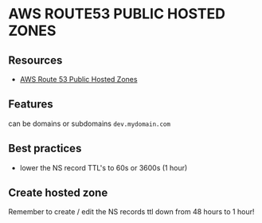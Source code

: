 # AWS ROUTE53 PUBLIC HOSTED ZONES

## Resources

- [AWS Route 53 Public Hosted Zones](https://docs.aws.amazon.com/Route53/latest/DeveloperGuide/AboutHZWorkingWith.html)

## Features
can be domains or subdomains `dev.mydomain.com`

## Best practices
- lower the NS record TTL's to 60s or 3600s (1 hour)

## Create hosted zone
Remember to create / edit the NS records ttl down from 48 hours to 1 hour!